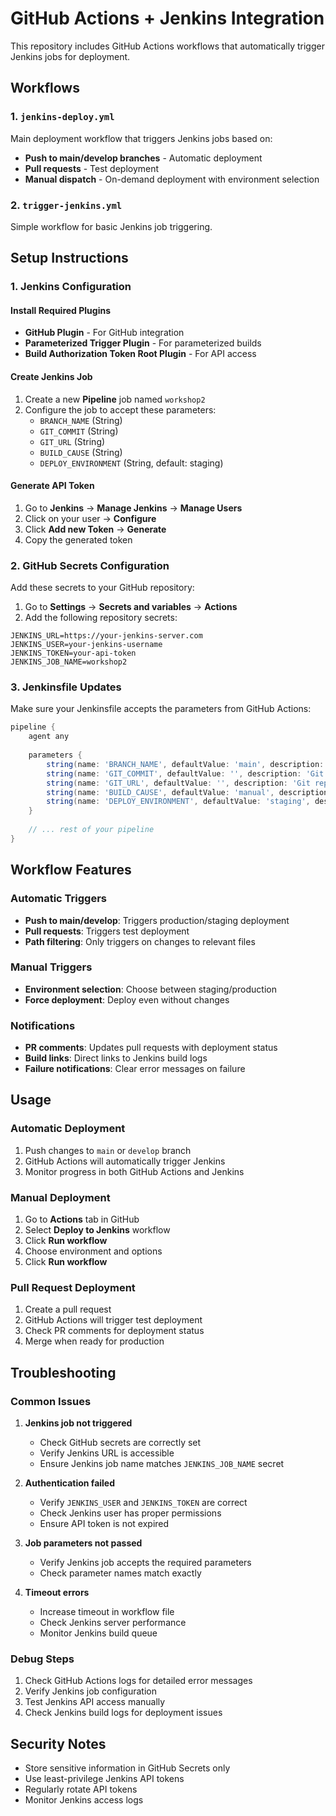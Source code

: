 # GitHub Actions + Jenkins Integration

This repository includes GitHub Actions workflows that automatically trigger Jenkins jobs for deployment.

## Workflows

### 1. `jenkins-deploy.yml`
Main deployment workflow that triggers Jenkins jobs based on:
- **Push to main/develop branches** - Automatic deployment
- **Pull requests** - Test deployment
- **Manual dispatch** - On-demand deployment with environment selection

### 2. `trigger-jenkins.yml`
Simple workflow for basic Jenkins job triggering.

## Setup Instructions

### 1. Jenkins Configuration

#### Install Required Plugins
- **GitHub Plugin** - For GitHub integration
- **Parameterized Trigger Plugin** - For parameterized builds
- **Build Authorization Token Root Plugin** - For API access

#### Create Jenkins Job
1. Create a new **Pipeline** job named `workshop2`
2. Configure the job to accept these parameters:
   - `BRANCH_NAME` (String)
   - `GIT_COMMIT` (String) 
   - `GIT_URL` (String)
   - `BUILD_CAUSE` (String)
   - `DEPLOY_ENVIRONMENT` (String, default: staging)

#### Generate API Token
1. Go to **Jenkins** → **Manage Jenkins** → **Manage Users**
2. Click on your user → **Configure**
3. Click **Add new Token** → **Generate**
4. Copy the generated token

### 2. GitHub Secrets Configuration

Add these secrets to your GitHub repository:

1. Go to **Settings** → **Secrets and variables** → **Actions**
2. Add the following repository secrets:

```
JENKINS_URL=https://your-jenkins-server.com
JENKINS_USER=your-jenkins-username
JENKINS_TOKEN=your-api-token
JENKINS_JOB_NAME=workshop2
```

### 3. Jenkinsfile Updates

Make sure your Jenkinsfile accepts the parameters from GitHub Actions:

```groovy
pipeline {
    agent any
    
    parameters {
        string(name: 'BRANCH_NAME', defaultValue: 'main', description: 'Git branch name')
        string(name: 'GIT_COMMIT', defaultValue: '', description: 'Git commit hash')
        string(name: 'GIT_URL', defaultValue: '', description: 'Git repository URL')
        string(name: 'BUILD_CAUSE', defaultValue: 'manual', description: 'Build trigger cause')
        string(name: 'DEPLOY_ENVIRONMENT', defaultValue: 'staging', description: 'Deployment environment')
    }
    
    // ... rest of your pipeline
}
```

## Workflow Features

### Automatic Triggers
- **Push to main/develop**: Triggers production/staging deployment
- **Pull requests**: Triggers test deployment
- **Path filtering**: Only triggers on changes to relevant files

### Manual Triggers
- **Environment selection**: Choose between staging/production
- **Force deployment**: Deploy even without changes

### Notifications
- **PR comments**: Updates pull requests with deployment status
- **Build links**: Direct links to Jenkins build logs
- **Failure notifications**: Clear error messages on failure

## Usage

### Automatic Deployment
1. Push changes to `main` or `develop` branch
2. GitHub Actions will automatically trigger Jenkins
3. Monitor progress in both GitHub Actions and Jenkins

### Manual Deployment
1. Go to **Actions** tab in GitHub
2. Select **Deploy to Jenkins** workflow
3. Click **Run workflow**
4. Choose environment and options
5. Click **Run workflow**

### Pull Request Deployment
1. Create a pull request
2. GitHub Actions will trigger test deployment
3. Check PR comments for deployment status
4. Merge when ready for production

## Troubleshooting

### Common Issues

1. **Jenkins job not triggered**
   - Check GitHub secrets are correctly set
   - Verify Jenkins URL is accessible
   - Ensure Jenkins job name matches `JENKINS_JOB_NAME` secret

2. **Authentication failed**
   - Verify `JENKINS_USER` and `JENKINS_TOKEN` are correct
   - Check Jenkins user has proper permissions
   - Ensure API token is not expired

3. **Job parameters not passed**
   - Verify Jenkins job accepts the required parameters
   - Check parameter names match exactly

4. **Timeout errors**
   - Increase timeout in workflow file
   - Check Jenkins server performance
   - Monitor Jenkins build queue

### Debug Steps

1. Check GitHub Actions logs for detailed error messages
2. Verify Jenkins job configuration
3. Test Jenkins API access manually
4. Check Jenkins build logs for deployment issues

## Security Notes

- Store sensitive information in GitHub Secrets only
- Use least-privilege Jenkins API tokens
- Regularly rotate API tokens
- Monitor Jenkins access logs
